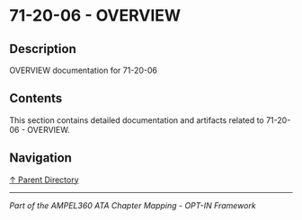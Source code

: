 # 71-20-06 - OVERVIEW

## Description

OVERVIEW documentation for 71-20-06

## Contents

This section contains detailed documentation and artifacts related to 71-20-06 - OVERVIEW.

## Navigation

[↑ Parent Directory](../README.md)

---

*Part of the AMPEL360 ATA Chapter Mapping - OPT-IN Framework*
